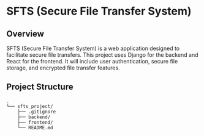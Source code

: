 # SFTS (Secure File Transfer System)

## Overview

SFTS (Secure File Transfer System) is a web application designed to facilitate secure file transfers. This project uses Django for the backend and React for the frontend. It will include user authentication, secure file storage, and encrypted file transfer features.

## Project Structure
```
.
└── sfts_project/
    ├── .gitignore
    ├── backend/
    ├── frontend/
    └── README.md
```
